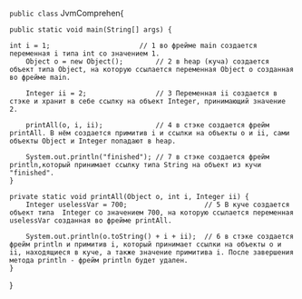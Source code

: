     
`public class` JvmComprehen{

    public static void main(String[] args) {

    int i = 1;                      // 1 во фрейме main создается переменная i типа int со значением 1.
        Object o = new Object();        // 2 в heap (куча) создается объект типа Object, на которую ссылается переменная Object о созданная во фрейме main.

        Integer ii = 2;                 // 3 Переменная ii создается в стэке и хранит в себе ссылку на объект Integer, принимающий значение 2.

        printAll(o, i, ii);             // 4 в стэке создается фрейм printAll. В нём создается примитив i и ссылки на объекты o и ii, сами объекты Object и Integer попадают в heap.

        System.out.println("finished"); // 7 в стэке создается фрейм println,который принимает ссылку типа String на объект из кучи "finished".
    }

    private static void printAll(Object o, int i, Integer ii) {
        Integer uselessVar = 700;                   // 5 В куче создается объект типа  Integer со значением 700, на которую ссылается переменная uselessVar созданная во фрейме printAll.

        System.out.println(o.toString() + i + ii);  // 6 в стэке создается фрейм println и примитив i, который принимает ссылки на объекты o и ii, находящиеся в куче, а также значение примитива i. После завершения метода println - фрейм println будет удален.
    }
}